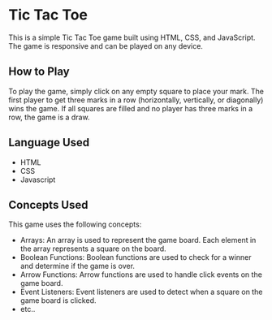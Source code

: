 
# Tic Tac Toe
This is a simple Tic Tac Toe game built using HTML, CSS, and JavaScript. The game is responsive and can be played on any device.

## How to Play
To play the game, simply click on any empty square to place your mark. The first player to get three marks in a row (horizontally, vertically, or diagonally) wins the game. If all squares are filled and no player has three marks in a row, the game is a draw.
## Language Used
- HTML
- CSS
- Javascript

## Concepts Used
This game uses the following concepts:

- Arrays: An array is used to represent the game board. Each element in the array represents a square on the board.
- Boolean Functions: Boolean functions are used to check for a winner and determine if the game is over.
- Arrow Functions: Arrow functions are used to handle click events on the game board.
- Event Listeners: Event listeners are used to detect when a square on the game board is clicked.
- etc..
